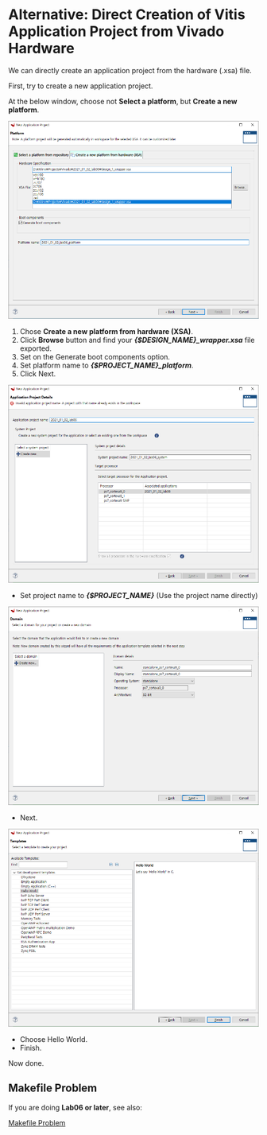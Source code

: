 # Alternative: Direct Creation of Vitis Application Project from Vivado Hardware

We can directly create an application project from the hardware (.xsa) file.

First, try to create a new application project.

At the below window, choose not **Select a platform**, but **Create a new platform**.

![Alternative%20Direct%20Creation%20of%20Vitis%20Application%20P%20c3733968f81641d19b17885f5466a621/Untitled.png](Alternative%20Direct%20Creation%20of%20Vitis%20Application%20P%20c3733968f81641d19b17885f5466a621/Untitled.png)

1. Chose **Create a new platform from hardware (XSA)**.
2. Click **Browse** button and find your ***{$DESIGN_NAME}_wrapper.xsa*** file exported.
3. Set on the Generate boot components option.
4. Set platform name to ***{$PROJECT_NAME}_platform***.
5. Click Next.

![Alternative%20Direct%20Creation%20of%20Vitis%20Application%20P%20c3733968f81641d19b17885f5466a621/Untitled%201.png](Alternative%20Direct%20Creation%20of%20Vitis%20Application%20P%20c3733968f81641d19b17885f5466a621/Untitled%201.png)

- Set project name to ***{$PROJECT_NAME}***
(Use the project name directly)

![Alternative%20Direct%20Creation%20of%20Vitis%20Application%20P%20c3733968f81641d19b17885f5466a621/Untitled%202.png](Alternative%20Direct%20Creation%20of%20Vitis%20Application%20P%20c3733968f81641d19b17885f5466a621/Untitled%202.png)

- Next.

![Alternative%20Direct%20Creation%20of%20Vitis%20Application%20P%20c3733968f81641d19b17885f5466a621/Untitled%203.png](Alternative%20Direct%20Creation%20of%20Vitis%20Application%20P%20c3733968f81641d19b17885f5466a621/Untitled%203.png)

- Choose Hello World.
- Finish.

Now done.

## Makefile Problem

If you are doing **Lab06 or later**, see also:

[Makefile Problem](https://github.com/hajin-kim/FPGA_Tutorial_with_HLS/blob/main/Troubleshootings%20f43673650b7c4eb5b83fa2b7a80452e2/Makefile%20Problem%20b266174a19ec426eba6e8e8b3119c7d0.md)
